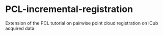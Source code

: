 # PCL-incremental-registration

Extension of the PCL tutorial on pairwise point cloud registration on iCub acquired data.
